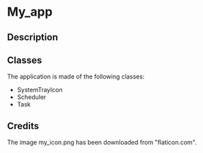 # My_app
## Description

## Classes
The application is made of the following classes:
* SystemTrayIcon
* Scheduler
* Task

## Credits
The image my_icon.png has been downloaded from "flaticon.com".



